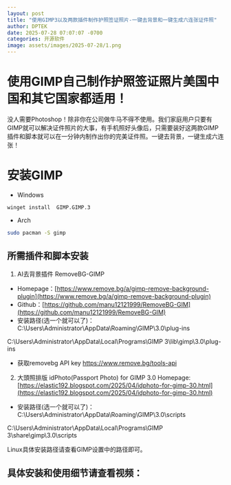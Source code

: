 ```yaml
---
layout: post
title: "使用GIMP3以及两款插件制作护照签证照片-一键去背景和一键生成六连张证件照"
author: DPTEK
date: 2025-07-28 07:07:07 -0700
categories: 开源软件
image: assets/images/2025-07-28/1.png
---
```


# 使用GIMP自己制作护照签证照片美国中国和其它国家都适用！

没人需要Photoshop！除非你在公司做牛马不得不使用。我们家庭用户只要有GIMP就可以解决证件照片的大事，有手机照好头像后，只需要装好这两款GIMP插件和脚本就可以在一分钟内制作出你的完美证件照。一键去背景，一键生成六连张！

# 安装GIMP
* Windows
```
winget install  GIMP.GIMP.3
```
* Arch

```bash
sudo pacman -S gimp
```

## 所需插件和脚本安装

1. AI去背景插件 RemoveBG-GIMP
* Homepage：[https://www.remove.bg/a/gimp-remove-background-plugin](https://www.remove.bg/a/gimp-remove-background-plugin)
* Github：[https://github.com/manu12121999/RemoveBG-GIM](https://github.com/manu12121999/RemoveBG-GIM)
* 安装路径(选一个就可以了)：
C:\Users\Administrator\AppData\Roaming\GIMP\3.0\plug-ins

C:\Users\Administrator\AppData\Local\Programs\GIMP 3\lib\gimp\3.0\plug-ins
* 获取removebg API key
https://www.remove.bg/tools-api

2. 大頭照排版 idPhoto(Passport Photo) for GIMP 3.0 
Homepage: [https://elastic192.blogspot.com/2025/04/idphoto-for-gimp-30.html](https://elastic192.blogspot.com/2025/04/idphoto-for-gimp-30.html)
* 安装路径(选一个就可以了)：
C:\Users\Administrator\AppData\Roaming\GIMP\3.0\scripts

C:\Users\Administrator\AppData\Local\Programs\GIMP 3\share\gimp\3.0\scripts

Linux具体安装路径请查看GIMP设置中的路径即可。

## 具体安装和使用细节请查看视频：

